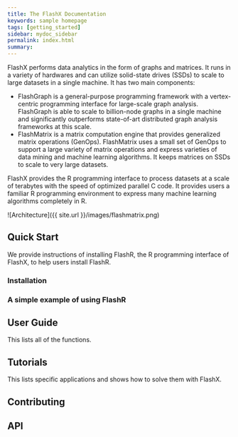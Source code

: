 ```yaml
---
title: The FlashX Documentation
keywords: sample homepage
tags: [getting_started]
sidebar: mydoc_sidebar
permalink: index.html
summary: 
---
```


FlashX performs data analytics in the form of graphs and matrices. It runs
in a variety of hardwares and can utilize solid-state drives (SSDs) to scale
to large datasets in a single machine. It has two main components:

* FlashGraph is a general-purpose programming framework with a vertex-centric
programming interface for large-scale graph analysis. FlashGraph is able to
scale to billion-node graphs in a single machine and significantly outperforms
state-of-art distributed graph analysis frameworks at this scale.
* FlashMatrix is a matrix computation engine that provides generalized matrix
operations (GenOps). FlashMatrix uses a small set of GenOps to support a large
variety of matrix operations and express varieties of data mining and machine
learning algorithms. It keeps matrices on SSDs to scale to very large datasets.

FlashX provides the R programming interface to process datasets at a scale of
terabytes with the speed of optimized parallel C code. It provides
users a familiar R programming environment to express many machine learning
algorithms completely in R.

![Architecture]({{ site.url }}/images/flashmatrix.png)

## Quick Start

We provide instructions of installing FlashR, the R programming interface of FlashX, to help users install FlashR.

### Installation

### A simple example of using FlashR

## User Guide

This lists all of the functions.

## Tutorials

This lists specific applications and shows how to solve them with FlashX.

## Contributing

## API
